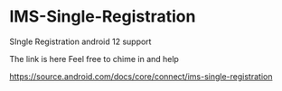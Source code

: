 # IMS-Single-Registration
SIngle Registration android 12 support

The link is here
Feel free to chime in and help

https://source.android.com/docs/core/connect/ims-single-registration
